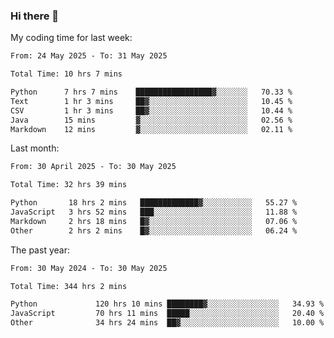 ### Hi there 👋

My coding time for last week:

<!--START_SECTION:week-->

```txt
From: 24 May 2025 - To: 31 May 2025

Total Time: 10 hrs 7 mins

Python      7 hrs 7 mins    █████████████████▓░░░░░░░   70.33 %
Text        1 hr 3 mins     ██▓░░░░░░░░░░░░░░░░░░░░░░   10.45 %
CSV         1 hr 3 mins     ██▓░░░░░░░░░░░░░░░░░░░░░░   10.44 %
Java        15 mins         ▓░░░░░░░░░░░░░░░░░░░░░░░░   02.56 %
Markdown    12 mins         ▓░░░░░░░░░░░░░░░░░░░░░░░░   02.11 %
```

<!--END_SECTION:week-->

Last month:

<!--START_SECTION:month-->

```txt
From: 30 April 2025 - To: 30 May 2025

Total Time: 32 hrs 39 mins

Python       18 hrs 2 mins   █████████████▓░░░░░░░░░░░   55.27 %
JavaScript   3 hrs 52 mins   ███░░░░░░░░░░░░░░░░░░░░░░   11.88 %
Markdown     2 hrs 18 mins   █▓░░░░░░░░░░░░░░░░░░░░░░░   07.06 %
Other        2 hrs 2 mins    █▓░░░░░░░░░░░░░░░░░░░░░░░   06.24 %
```

<!--END_SECTION:month-->

The past year:

<!--START_SECTION:year-->

```txt
From: 30 May 2024 - To: 30 May 2025

Total Time: 344 hrs 2 mins

Python             120 hrs 10 mins ████████▓░░░░░░░░░░░░░░░░   34.93 %
JavaScript         70 hrs 11 mins  █████░░░░░░░░░░░░░░░░░░░░   20.40 %
Other              34 hrs 24 mins  ██▓░░░░░░░░░░░░░░░░░░░░░░   10.00 %
```

<!--END_SECTION:year-->
